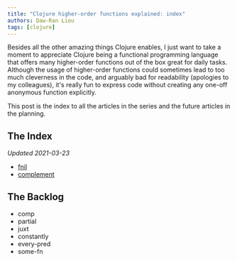 ```yaml
---
title: "Clojure higher-order functions explained: index"
authors: Daw-Ran Liou
tags: [clojure]
---
```


Besides all the other amazing things Clojure enables, I just want to take a
moment to appreciate Clojure being a functional programming language that offers
many higher-order functions out of the box great for daily tasks. Although the
usage of higher-order functions could sometimes lead to too much cleverness in
the code, and arguably bad for readability (apologies to my colleagues), it's
really fun to express code without creating any one-off anonymous function
explicitly.

This post is the index to all the articles in the series and the future articles
in the planning.

## The Index

_Updated 2021-03-23_

- [fnil](/blog/clojure-higher-order-functions-explained-fnil)
- [complement](/blog/clojure-higher-order-functions-explained-complement)

## The Backlog

- comp
- partial
- juxt
- constantly
- every-pred
- some-fn
